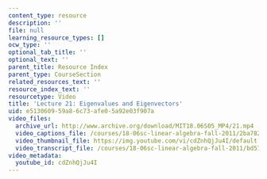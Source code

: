 ```yaml
---
content_type: resource
description: ''
file: null
learning_resource_types: []
ocw_type: ''
optional_tab_title: ''
optional_text: ''
parent_title: Resource Index
parent_type: CourseSection
related_resources_text: ''
resource_index_text: ''
resourcetype: Video
title: 'Lecture 21: Eigenvalues and Eigenvectors'
uid: e5130609-59a8-6c73-afe0-5a92e03f907a
video_files:
  archive_url: http://www.archive.org/download/MIT18.06S05_MP4/21.mp4
  video_captions_file: /courses/18-06sc-linear-algebra-fall-2011/2ba7823a8fc45fe0b98c8bc44ed11177_cdZnhQjJu4I.vtt
  video_thumbnail_file: https://img.youtube.com/vi/cdZnhQjJu4I/default.jpg
  video_transcript_file: /courses/18-06sc-linear-algebra-fall-2011/bd57c3b204a53014efb698145b3f0cc4_cdZnhQjJu4I.pdf
video_metadata:
  youtube_id: cdZnhQjJu4I
---
```

